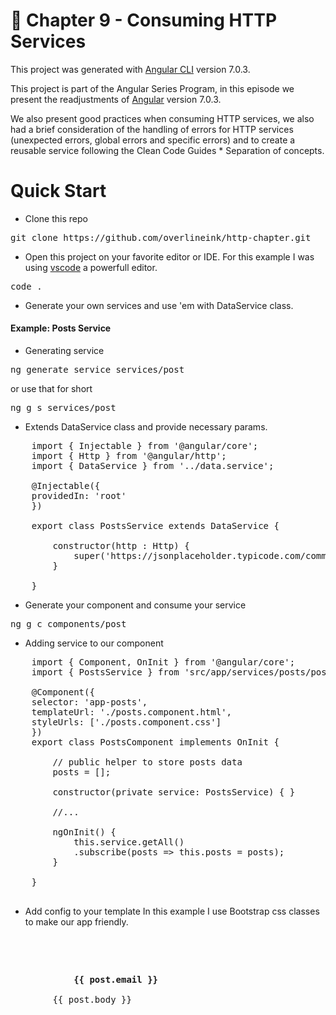 # 📖 Chapter 9 - Consuming HTTP Services

This project was generated with [Angular CLI](https://github.com/angular/angular-cli) version 7.0.3.

This project is part of the Angular Series Program, in this episode we present the readjustments of [Angular](https://angular.io) version 7.0.3.

We also present good practices when consuming HTTP services, we also had a brief consideration of the handling of errors for HTTP services (unexpected errors, global errors and specific errors) and to create a reusable service following the Clean Code Guides * Separation of concepts.

# Quick Start

* Clone this repo
<pre>git clone https://github.com/overlineink/http-chapter.git</pre>

* Open this project on your favorite editor or IDE. For this example I was using [vscode](https://code.visualstudio.com/) a powerfull editor.
<pre>code . </pre>

* Generate your own services and use 'em with DataService class.

#### Example: Posts Service

* Generating service
<pre>ng generate service services/post</pre> or use that for short <pre>ng g s services/post</pre>

* Extends DataService class and provide necessary params. 

<pre>
    import { Injectable } from '@angular/core';
    import { Http } from '@angular/http';
    import { DataService } from '../data.service';
    
    @Injectable({
    providedIn: 'root'
    })
    
    export class PostsService extends DataService {
    
        constructor(http : Http) {
            super('https://jsonplaceholder.typicode.com/comments', http);
        }

    }
</pre>

* Generate your component and consume your service

<pre>ng g c components/post</pre>

* Adding service to our component

<pre>
    import { Component, OnInit } from '@angular/core';
    import { PostsService } from 'src/app/services/posts/posts.service';

    @Component({
    selector: 'app-posts',
    templateUrl: './posts.component.html',
    styleUrls: ['./posts.component.css']
    })
    export class PostsComponent implements OnInit {

        // public helper to store posts data
        posts = [];

        constructor(private service: PostsService) { }

        //...

        ngOnInit() {
            this.service.getAll()
            .subscribe(posts => this.posts = posts);
        }

    }

</pre>

* Add config to your template
In this example I use Bootstrap css classes to make our app friendly.

<pre>
    <p class="media-body pb-3 mb-0 small lh-125 border-bottom border-gray">
        <strong class="d-block text-gray-dark">
            {{ post.email }}
        </strong>
        {{ post.body }}
    </p>
</pre>